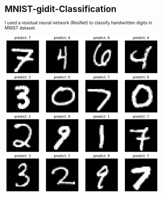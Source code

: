 # MNIST-gidit-Classification
I used a residual neural network (ResNet) to classify handwritten digits in MNIST dataset.
<br>
  
 <p align="center">
  <img src="result.png" alt="Alt text" title="Optional title">
</p>

